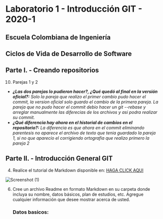 # Laboratorio 1 - Introducción GIT - 2020-1
## Escuela Colombiana de Ingeniería
## Ciclos de Vida de Desarrollo de Software
## Parte I. - Creando repositorios
10. Parejas 1 y 2
   - **_¿Las dos parejas lo pudieron hacer?, ¿Qué quedó al final en la versión oficial?:_** _Solo la pareja que realizo el primer cambio pudo
   hacer el commit, la version oficial solo guardo el cambio de la primera pareja.
   La pareja que no pudo hacer el commit debio hacer un git --rebase y arreglar manualmente las diferecias de los archivos y asi podra 
   realizar su commit._
   - **_¿Qué diferencia hay ahora en el historial de cambios en el repositorio?:_** _La diferencia es que ahora en el commit eliminando parentesis
   no aparece el archivo de texto que tenia guardado la pareja 1, si no que aparecio el corrigiendo ortografia que realizo primero la 
   pareja 2_
## Parte II. - Introducción General GIT
4. Realice el tutorial de Markdown disponible en: [HAGA CLICK AQUI](https://commonmark.org/help/tutorial/)

![Screenshot (1)](https://user-images.githubusercontent.com/50029247/72534611-1ab21a00-3845-11ea-8650-cdef0434b0b9.png)

6. Cree un archivo Readme en formato Markdown en su carpeta donde incluya su nombre, datos básicos, plan de estudios, etc. Agregue cualquier información que desee mostrar acerca de usted.

   ### Datos basicos:
